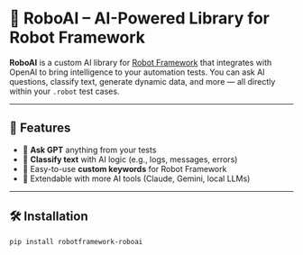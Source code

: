 # 🤖 RoboAI – AI-Powered Library for Robot Framework

**RoboAI** is a custom AI library for [Robot Framework](https://robotframework.org/) that integrates with OpenAI to bring intelligence to your automation tests. You can ask AI questions, classify text, generate dynamic data, and more — all directly within your `.robot` test cases.

---

## 🚀 Features

- 💬 **Ask GPT** anything from your tests
- 🧠 **Classify text** with AI logic (e.g., logs, messages, errors)
- 🔑 Easy-to-use **custom keywords** for Robot Framework
- 🔄 Extendable with more AI tools (Claude, Gemini, local LLMs)

---

## 🛠️ Installation

```bash
pip install robotframework-roboai
